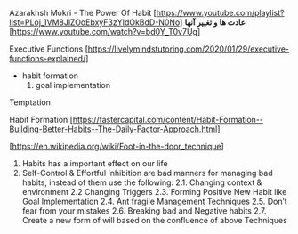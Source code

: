 Azarakhsh Mokri - The Power Of Habit
[https://www.youtube.com/playlist?list=PLoj_1VM8JlZOoEbxyF3zYIdOkBdD-N0No]
**عادت ها و تغییر آنها** [https://www.youtube.com/watch?v=bd0Y_T0v7Ug]


Executive Functions 
[https://livelymindstutoring.com/2020/01/29/executive-functions-explained/]


- habit formation 
  1. goal implementation



Temptation


Habit Formation [https://fastercapital.com/content/Habit-Formation--Building-Better-Habits--The-Daily-Factor-Approach.html]

[https://en.wikipedia.org/wiki/Foot-in-the-door_technique]

1. Habits has a important effect on our life
2. Self-Control & Effortful Inhibition are bad manners for managing bad habits, instead of them use the following:
    2.1. Changing context & environment
    2.2 Changing Triggers
    2.3. Forming Positive New Habit like Goal Implementation
    2.4. Ant fragile Management Techniques
    2.5. Don’t fear from your mistakes 
    2.6. Breaking bad and Negative habits
    2.7. Create a new form of will based on the confluence of above Techniques
 









